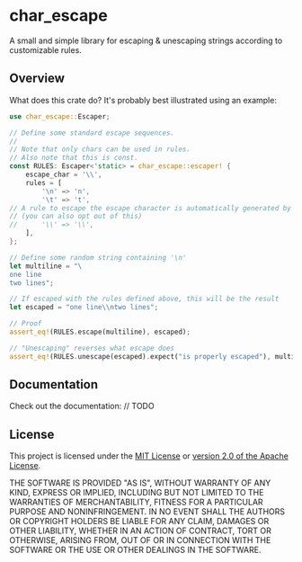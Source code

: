 # char_escape

A small and simple library for escaping & unescaping strings according to customizable rules.

## Overview

What does this crate do? It's probably best illustrated using an example:

```rust
use char_escape::Escaper;

// Define some standard escape sequences.
//
// Note that only chars can be used in rules.
// Also note that this is const.
const RULES: Escaper<'static> = char_escape::escaper! {
    escape_char = '\\',
    rules = [
        '\n' => 'n',
        '\t' => 't',
// A rule to escape the escape character is automatically generated by the macro
// (you can also opt out of this)
//      '\\' => '\\',
    ],
};

// Define some random string containing '\n'
let multiline = "\
one line
two lines";

// If escaped with the rules defined above, this will be the result
let escaped = "one line\\ntwo lines";

// Proof
assert_eq!(RULES.escape(multiline), escaped);

// "Unescaping" reverses what escape does
assert_eq!(RULES.unescape(escaped).expect("is properly escaped"), multiline);
```

## Documentation

Check out the documentation: // TODO

## License

This project is licensed under the [MIT License](../LICENSE-MIT) or
[version 2.0 of the Apache License](../LICENSE-APACHE).

THE SOFTWARE IS PROVIDED "AS IS", WITHOUT WARRANTY OF
ANY KIND, EXPRESS OR IMPLIED, INCLUDING BUT NOT LIMITED
TO THE WARRANTIES OF MERCHANTABILITY, FITNESS FOR A
PARTICULAR PURPOSE AND NONINFRINGEMENT. IN NO EVENT
SHALL THE AUTHORS OR COPYRIGHT HOLDERS BE LIABLE FOR ANY
CLAIM, DAMAGES OR OTHER LIABILITY, WHETHER IN AN ACTION
OF CONTRACT, TORT OR OTHERWISE, ARISING FROM, OUT OF OR
IN CONNECTION WITH THE SOFTWARE OR THE USE OR OTHER
DEALINGS IN THE SOFTWARE.
